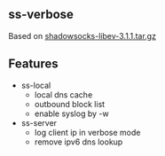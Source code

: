 ## ss-verbose
Based on [shadowsocks-libev-3.1.1.tar.gz](https://github.com/shadowsocks/shadowsocks-libev/releases/download/v3.1.1/shadowsocks-libev-3.1.1.tar.gz)

## Features
- ss-local
    + local dns cache
    + outbound block list
    + enable syslog by -w
- ss-server
    + log client ip in verbose mode
    + remove ipv6 dns lookup
